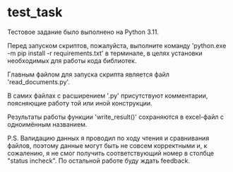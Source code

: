 # test_task
<p>Тестовое задание было выполнено на Python 3.11.</p>
<p>Перед запуском скриптов, пожалуйста, выполните команду 'python.exe -m pip install -r requirements.txt' в терминале, в целях установки необходимых для работы кода библиотек.</p>
<p>Главным файлом для запуска скрипта является файл 'read_documents.py'.</p>
<p>В самих файлах с расширением '.py' присутствуют комментарии, поясняющие работу той или иной конструкции.</p>
<p>Результаты работы функции 'write_result()' сохраняются в excel-файл с одноимённым названием.</p>

P.S. Валидацию данных я проводил по ходу чтения и сравнивания файлов, поэтому данные могут быть не совсем корректными и, к сожалению, я не смог получить соответствующий номер в столбце "status incheck".
По остальной работе буду ждать feedback.
